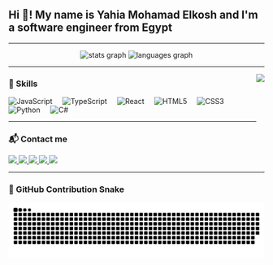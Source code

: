 <h2 align="left">Hi 👋! My name is Yahia Mohamad Elkosh and I'm a software engineer from Egypt</h2>

---

<div align="center">
  <img src="https://github-readme-stats.vercel.app/api?username=yahiamohamad99&hide_title=false&hide_rank=false&show_icons=true&include_all_commits=true&count_private=true&disable_animations=false&theme=dracula&locale=en&hide_border=false" height="150" alt="stats graph"  />
  <img src="https://github-readme-stats.vercel.app/api/top-langs?username=yahiamohamad99&locale=en&hide_title=false&layout=compact&card_width=320&langs_count=5&theme=dracula&hide_border=false" height="150" alt="languages graph"  />
</div>

---

<img align="right" height="150" src="https://png.pngtree.com/png-clipart/20240705/original/pngtree-web-programmer-avatar-png-image_15495270.png" />

### 🧠 Skills

<div align="left">
  <img src="https://cdn.jsdelivr.net/gh/devicons/devicon/icons/javascript/javascript-original.svg" height="30" alt="JavaScript" />
  <img width="12" />
  <img src="https://cdn.jsdelivr.net/gh/devicons/devicon/icons/typescript/typescript-original.svg" height="30" alt="TypeScript" />
  <img width="12" />
  <img src="https://cdn.jsdelivr.net/gh/devicons/devicon/icons/react/react-original.svg" height="30" alt="React" />
  <img width="12" />
  <img src="https://cdn.jsdelivr.net/gh/devicons/devicon/icons/html5/html5-original.svg" height="30" alt="HTML5" />
  <img width="12" />
  <img src="https://cdn.jsdelivr.net/gh/devicons/devicon/icons/css3/css3-original.svg" height="30" alt="CSS3" />
  <img width="12" />
  <img src="https://cdn.jsdelivr.net/gh/devicons/devicon/icons/python/python-original.svg" height="30" alt="Python" />
  <img width="12" />
  <img src="https://cdn.jsdelivr.net/gh/devicons/devicon/icons/csharp/csharp-original.svg" height="30" alt="C#" />
</div>

---

### 📬 Contact me

<div align="left">
  <a href="mailto:yahia.elkosh@gmail.com">
    <img src="https://img.shields.io/static/v1?message=Gmail&logo=gmail&label=&color=D14836&logoColor=white&labelColor=&style=for-the-badge" height="35" />
  </a>
  <a href="https://www.linkedin.com/in/yahia-elkosh-933b89193/" target="_blank">
    <img src="https://img.shields.io/static/v1?message=LinkedIn&logo=linkedin&label=&color=0077B5&logoColor=white&labelColor=&style=for-the-badge" height="35" />
  </a>
  <a href="https://leetcode.com/u/hLjJoUDZIV/" target="_blank">
    <img src="https://img.shields.io/static/v1?message=LeetCode&logo=leetcode&label=&color=FC6D26&logoColor=white&labelColor=&style=for-the-badge" height="35" />
  </a>
  <a href="https://www.hackerrank.com/YahiaMohamad99" target="_blank">
    <img src="https://img.shields.io/static/v1?message=HackerRank&logo=hackerrank&label=&color=2EC866&logoColor=white&labelColor=&style=for-the-badge" height="35" />
  </a>
  <a href="https://marketplace.visualstudio.com/publishers/YahiaMohamad99" target="_blank">
    <img src="https://img.shields.io/static/v1?message=Visual%20Studio%20Marketplace&logo=visualstudio&label=&color=e2165e&logoColor=white&labelColor=&style=for-the-badge" height="35" />
  </a>
</div>

---

### 🐍 GitHub Contribution Snake
<img src="https://raw.githubusercontent.com/YahiaMohamad99/YahiaMohamad99/main/dist/github-contribution-grid-snake.svg" alt="Snake animation" />



